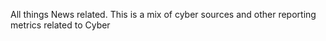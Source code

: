 All things News related. This is a mix of cyber sources and other reporting metrics related to Cyber
